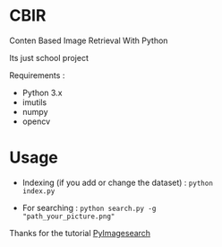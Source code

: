 # CBIR
Conten Based Image Retrieval With Python

Its just school project

Requirements :
- Python 3.x
- imutils
- numpy
- opencv

# Usage

- Indexing (if you add or change the dataset) : 
<code>python index.py</code>

- For searching : 
<code>python search.py -g "path_your_picture.png"</code>


Thanks for the tutorial <a href="https://www.pyimagesearch.com/2014/12/01/complete-guide-building-image-search-engine-python-opencv/">PyImagesearch</a>
